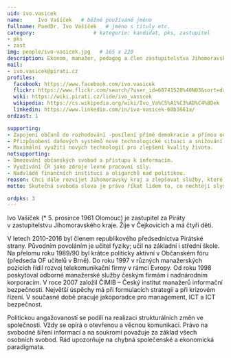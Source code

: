 ```yaml
---
uid: ivo.vasicek
name:     Ivo Vašíček  	# běžně používáné jméno
fullname: PaedDr. Ivo Vašíček  	# jméno s tituly etc.
category:                 	# kategorie: kandidat, pks, zastupitel
- pks
- zast
img: people/ivo-vasicek.jpg   # 165 x 220
description: Ekonom, manažer, pedagog a člen zastupitelstva Jihomoravského kraje     	# kratký popis, max 160 znaků
mail:
- ivo.vasicek@pirati.cz
profiles:
  facebook: https://www.facebook.com/ivo.vasicek
  flickr: https://www.flickr.com/search/?user_id=68741528%40N03&sort=date-taken-desc&view_all=1&text=ivo%20va%C5%A1%C3%AD%C4%8Dek
  wiki: https://wiki.pirati.cz/lide/ivo_vasicek
  wikipedia: https://cs.wikipedia.org/wiki/Ivo_Va%C5%A1%C3%AD%C4%8Dek
  linkedin: https://www.linkedin.com/in/ivo-vasicek-68b3661a/
ordzast: 1

supporting:
- Zapojení občanů do rozhodování -posílení přímé demokracie a přímou odpovědnost politiků.
- Přizpůsobení daňových systémů nové technologické situaci a snižování zdanění práce.
- Maximální využití nových technologií pro zlepšení kvality života.
notsupporting:
- Omezování občanských svobod a přístupu k informacím.
- Využívání ČR jako zdroje levné pracovní síly.
- Nadvládě finančních institucí a oligarchů nad politikou.
reason: Chci dále rozvíjet Jihomoravský kraj a zlepšovat služby, které občanům poskytuje. Prosazuji zejména menší zatížení obcí a měst automobilovou dopravou (obchvaty) a rozvoj železniční dopravy. Prosazuji zkrácení dojezdových časů integrovaného zásahového systému.
motto: Skutečná svoboda slova je právo říkat lidem to, co nechtějí slyšet.

ordpks: 3
---
```


Ivo Vašíček (* 5. prosince 1961 Olomouc) je zastupitel za Piráty v zastupitelstvu Jihomoravského kraje. Žije v Čejkovicích a má čtyři děti.


V letech 2010-2016 byl členem republikového předsednictva Pirátské strany. Původním povoláním je učitel fyziky; učil na základní i střední škole. Na přelomu roku 1989/90 byl krátce politicky aktivní v Občanském fóru (předseda OF učitelů v Brně). Do roku 1997 v různých manažerských pozicích řídil rozvoj telekomunikační firmy v rámci Evropy. Od roku 1998 poskytoval odborné manažerské služby českým firmám i nadnárodním korporacím. V roce 2007 založil ČIMIB – Český institut manažerů informační bezpečnosti. Největší úspěchy má při formulacích strategií a při krizovém řízení. V současné době pracuje jakoporadce pro management, ICT a ICT bezpečnost.

Politickou angažovaností se podílí na realizaci strukturálních změn ve společnosti. Vždy se opírá o otevřenou a věcnou komunikaci. Právo na svobodné šíření informací a na soukromí považuje za základ všech osobních svobod. Rád upozorňuje na chybná společenské a ekonomická paradigmata.
